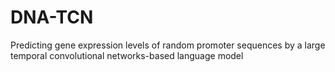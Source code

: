 # DNA-TCN
Predicting gene expression levels of random promoter sequences by a large temporal convolutional networks-based language model
